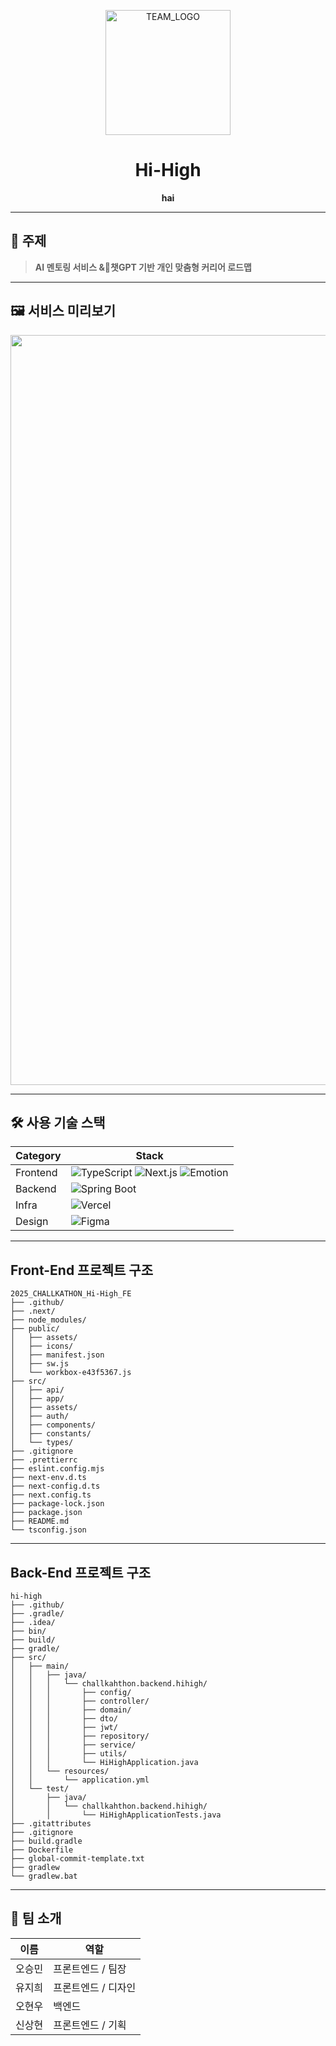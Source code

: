 <!-- 팀 로고 & 팀명 -->
<p align="center">
  <img src="https://github.com/user-attachments/assets/8f58486e-ddd8-4e89-8009-0a66d76a2df6" alt="TEAM_LOGO" width="200"/>
</p>

<h1 align="center">Hi-High</h1>

<p align="center">
  <strong>hai</strong>
</p>

---

## 📌 주제

> **AI 멘토링 서비스 &챗GPT 기반 개인 맞춤형 커리어 로드맵**

---

## 🖼️ 서비스 미리보기

<p align="center">
  <img src="https://github.com/user-attachments/assets/4d490f47-b388-43b1-a963-46c643af6232" alt="TEAM_INTRO" width="1200"/>
</p>

---

## 🛠 사용 기술 스택

| Category | Stack |
|----------|-------|
| Frontend   | ![TypeScript](https://img.shields.io/badge/TypeScript-3178C6?style=flat&logo=typescript&logoColor=white) ![Next.js](https://img.shields.io/badge/Next.js-000000?style=flat&logo=next.js&logoColor=white) ![Emotion](https://img.shields.io/badge/Emotion-DB7093?style=flat&logo=emotion&logoColor=white) |
| Backend    | ![Spring Boot](https://img.shields.io/badge/Spring%20Boot-6DB33F?style=flat&logo=spring-boot&logoColor=white) |
| Infra      | ![Vercel](https://img.shields.io/badge/Vercel-000000?style=flat&logo=vercel&logoColor=white) |
| Design     | ![Figma](https://img.shields.io/badge/Figma-F24E1E?style=flat&logo=figma&logoColor=white) |

---

## Front-End 프로젝트 구조

```text
2025_CHALLKATHON_Hi-High_FE
├── .github/
├── .next/
├── node_modules/
├── public/
│   ├── assets/
│   ├── icons/
│   ├── manifest.json
│   ├── sw.js
│   └── workbox-e43f5367.js
├── src/
│   ├── api/
│   ├── app/
│   ├── assets/
│   ├── auth/
│   ├── components/
│   ├── constants/
│   └── types/
├── .gitignore
├── .prettierrc
├── eslint.config.mjs
├── next-env.d.ts
├── next-config.d.ts
├── next.config.ts
├── package-lock.json
├── package.json
├── README.md
└── tsconfig.json
```

---

## Back-End 프로젝트 구조

```text
hi-high
├── .github/
├── .gradle/
├── .idea/
├── bin/
├── build/
├── gradle/
├── src/
│   ├── main/
│   │   ├── java/
│   │   │   └── challkahthon.backend.hihigh/
│   │   │       ├── config/
│   │   │       ├── controller/
│   │   │       ├── domain/
│   │   │       ├── dto/
│   │   │       ├── jwt/
│   │   │       ├── repository/
│   │   │       ├── service/
│   │   │       ├── utils/
│   │   │       └── HiHighApplication.java
│   │   └── resources/
│   │       └── application.yml
│   └── test/
│       ├── java/
│       │   └── challkahthon.backend.hihigh/
│       │       └── HiHighApplicationTests.java
├── .gitattributes
├── .gitignore
├── build.gradle
├── Dockerfile
├── global-commit-template.txt
├── gradlew
└── gradlew.bat
```

---

## 🙌 팀 소개

| 이름 | 역할 |
|------|------|
| 오승민 | 프론트엔드 / 팀장 |
| 유지희 | 프론트엔드 / 디자인 |
| 오현우 | 백엔드 |
| 신상현 | 프론트엔드 / 기획 |